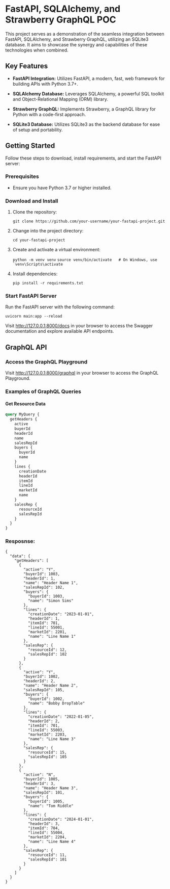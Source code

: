 # FastAPI, SQLAlchemy, and Strawberry GraphQL POC

This project serves as a demonstration of the seamless integration between FastAPI, SQLAlchemy, and Strawberry GraphQL, utilizing an SQLite3 database. It aims to showcase the synergy and capabilities of these technologies when combined.

## Key Features

- **FastAPI Integration:** Utilizes FastAPI, a modern, fast, web framework for building APIs with Python 3.7+.

- **SQLAlchemy Database:** Leverages SQLAlchemy, a powerful SQL toolkit and Object-Relational Mapping (ORM) library.

- **Strawberry GraphQL:** Implements Strawberry, a GraphQL library for Python with a code-first approach.

- **SQLite3 Database:** Utilizes SQLite3 as the backend database for ease of setup and portability.

## Getting Started

Follow these steps to download, install requirements, and start the FastAPI server:

### Prerequisites

- Ensure you have Python 3.7 or higher installed.

### Download and Install

1. Clone the repository:

   ```git clone https://github.com/your-username/your-fastapi-project.git```

2. Change into the project directory:

   ```cd your-fastapi-project```

3. Create and activate a virtual environment:

   ```python -m venv venv```
   ```source venv/bin/activate   # On Windows, use `venv\Scripts\activate```

4. Install dependencies:

   ```pip install -r requirements.txt```

### Start FastAPI Server

Run the FastAPI server with the following command:

   ```uvicorn main:app --reload```

Visit http://127.0.0.1:8000/docs in your browser to access the Swagger documentation and explore available API endpoints.

## GraphQL API

### Access the GraphQL Playground

Visit http://127.0.0.1:8000/graphql in your browser to access the GraphQL Playground.

### Examples of GraphQL Queries

#### Get Resource Data

```graphql
query MyQuery {
  getHeaders {
    active
    buyerId
    headerId
    name
    salesRepId
    buyers {
      buyerId
      name
    }
    lines {
      creationDate
      headerId
      itemId
      lineId
      marketId
      name
    }
    salesRep {
      resourceId
      salesRepId
    }
  }
}
```
### Resposnse:

```
{
  "data": {
    "getHeaders": [
      {
        "active": "Y",
        "buyerId": 1003,
        "headerId": 1,
        "name": "Header Name 1",
        "salesRepId": 102,
        "buyers": {
          "buyerId": 1003,
          "name": "Simon Sims"
        },
        "lines": {
          "creationDate": "2023-01-01",
          "headerId": 1,
          "itemId": 701,
          "lineId": 55001,
          "marketId": 2201,
          "name": "Line Name 1"
        },
        "salesRep": {
          "resourceId": 12,
          "salesRepId": 102
        }
      },
      {
        "active": "Y",
        "buyerId": 1002,
        "headerId": 2,
        "name": "Header Name 2",
        "salesRepId": 105,
        "buyers": {
          "buyerId": 1002,
          "name": "Bobby DropTable"
        },
        "lines": {
          "creationDate": "2022-01-05",
          "headerId": 2,
          "itemId": 701,
          "lineId": 55003,
          "marketId": 2203,
          "name": "Line Name 3"
        },
        "salesRep": {
          "resourceId": 15,
          "salesRepId": 105
        }
      },
      {
        "active": "N",
        "buyerId": 1005,
        "headerId": 3,
        "name": "Header Name 3",
        "salesRepId": 101,
        "buyers": {
          "buyerId": 1005,
          "name": "Tom Riddle"
        },
        "lines": {
          "creationDate": "2024-01-01",
          "headerId": 3,
          "itemId": 704,
          "lineId": 55004,
          "marketId": 2204,
          "name": "Line Name 4"
        },
        "salesRep": {
          "resourceId": 11,
          "salesRepId": 101
        }
      }
    ]
  }
}
```
